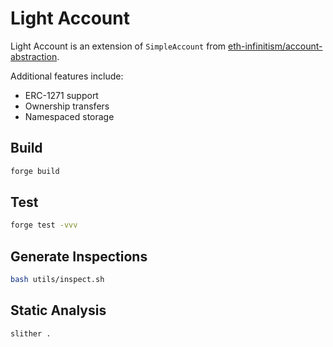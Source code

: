 # Light Account

Light Account is an extension of `SimpleAccount` from [eth-infinitism/account-abstraction](https://github.com/eth-infinitism/account-abstraction).

Additional features include:

- ERC-1271 support
- Ownership transfers
- Namespaced storage

## Build

```bash
forge build
```

## Test

```bash
forge test -vvv
```

## Generate Inspections

```bash
bash utils/inspect.sh
```

## Static Analysis

```bash
slither .
```
